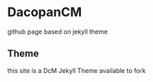 # DacopanCM
github page based on jekyll theme

## Theme
this site is a DcM Jekyll Theme available to fork
